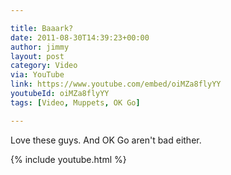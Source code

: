 ```yaml
---

title: Baaark?
date: 2011-08-30T14:39:23+00:00
author: jimmy
layout: post    
category: Video
via: YouTube
link: https://www.youtube.com/embed/oiMZa8flyYY
youtubeId: oiMZa8flyYY
tags: [Video, Muppets, OK Go]

---
```


Love these guys.  And OK Go aren't bad either.

{% include youtube.html %}
    